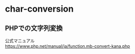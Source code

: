 # char-conversion
PHPでの文字列変換
---
公式マニュアル  
https://www.php.net/manual/ja/function.mb-convert-kana.php

